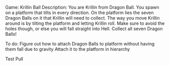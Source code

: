 Game: Krillin Ball
Description: You are Krillin from Dragon Ball. You spawn on a platform that tilts in every direction. On the platform lies the seven Dragon Balls on it that Krillin will need to collect. The way you move Krillin around is by tilting the platform and letting Krillin roll. Make sure to avoid the holes though, or else you will fall straight into Hell. Collect all seven Dragon Balls!

To do:
Figure out how to attach Dragon Balls to platform without having them fall due to gravity
 Attach it to the platform in hierarchy

Test Pull
